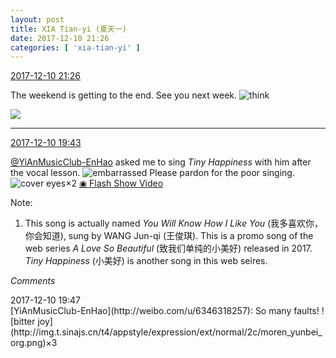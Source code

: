 ```yaml
---
layout: post
title: XIA Tian-yi (夏天一)
date: 2017-12-10 21:26
categories: [ 'xia-tian-yi' ]
---
```


<div class="weibo-info">
  <a href="https://weibo.com/6286030291/Fz2JLqXKo">2017-12-10 21:26</a>
</div>

The weekend is getting to the end. See you next week. ![think](http://img.t.sinajs.cn/t4/appstyle/expression/ext/normal/e9/sk_org.gif)

<!-- more -->

<a href="https://wx3.sinaimg.cn/mw690/006RpxDlgy1fmbzp3wn6pj30qo0zkn6c.jpg">
  <img class="weibo-pic-preview" src="//wx3.sinaimg.cn/orj360/006RpxDlgy1fmbzp3wn6pj30qo0zkn6c.jpg" />
</a>

---

<div class="weibo-info">
  <a href="https://weibo.com/6286030291/Fz249sY4v">2017-12-10 19:43</a>
</div>

[@YiAnMusicClub-EnHao](http://weibo.com/u/6346318257) asked me to sing *Tiny Happiness* with him after the vocal lesson. ![embarrassed](http://img.t.sinajs.cn/t4/appstyle/expression/ext/normal/d9/landeln_org.gif) Please pardon for the poor singing. ![cover eyes](http://img.t.sinajs.cn/t4/appstyle/expression/ext/normal/3c/pcmoren_wu_org.png)×2 [◉ Flash Show Video](https://www.miaopai.com/show/E7Z2d1Pa2uHa9kpIFqVT~4e01ALqAHHt~u1fyQ__.htm)

Note:
1. This song is actually named *You Will Know How I Like You* (我多喜欢你，你会知道), sung by WANG Jun-qi (王俊琪). This is a promo song of the web series *A Love So Beautiful* (致我们单纯的小美好) released in 2017. *Tiny Happiness* (小美好) is another song in this web seires.

*Comments*

<div class="weibo-info">2017-12-10 19:47</div>
[YiAnMusicClub-EnHao](http://weibo.com/u/6346318257): So many faults! ![bitter joy](http://img.t.sinajs.cn/t4/appstyle/expression/ext/normal/2c/moren_yunbei_org.png)×3